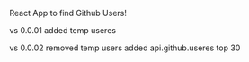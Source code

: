 React App to find Github Users!

vs 0.0.01 
added temp useres 


vs 0.0.02
removed temp users added api.github.useres top 30
